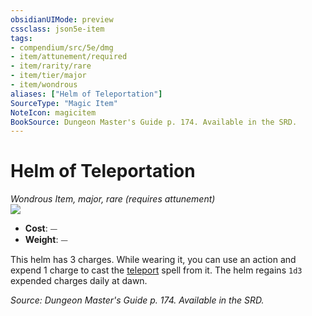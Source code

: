 ```yaml
---
obsidianUIMode: preview
cssclass: json5e-item
tags:
- compendium/src/5e/dmg
- item/attunement/required
- item/rarity/rare
- item/tier/major
- item/wondrous
aliases: ["Helm of Teleportation"]
SourceType: "Magic Item"
NoteIcon: magicitem
BookSource: Dungeon Master's Guide p. 174. Available in the SRD.
---
```

# Helm of Teleportation
*Wondrous Item, major, rare (requires attunement)*  
![](/2-Mechanics/CLI/items/img/helm-of-teleportation.webp#right)  

- **Cost**: ⏤
- **Weight**: ⏤

This helm has 3 charges. While wearing it, you can use an action and expend 1 charge to cast the [teleport](/2-Mechanics/CLI/spells/teleport.md) spell from it. The helm regains `1d3` expended charges daily at dawn.

*Source: Dungeon Master's Guide p. 174. Available in the SRD.*